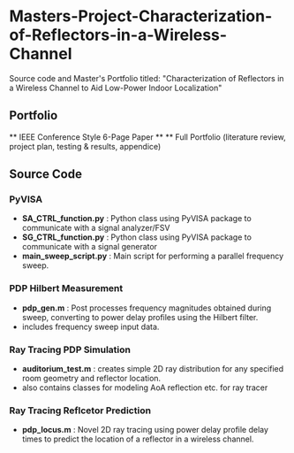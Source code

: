 # Masters-Project-Characterization-of-Reflectors-in-a-Wireless-Channel #

Source code and Master's Portfolio titled: "Characterization of Reflectors in a Wireless Channel to Aid Low-Power Indoor Localization"

## Portfolio ##
** IEEE Conference Style 6-Page Paper **
** Full Portfolio (literature review, project plan, testing & results, appendice)

## Source Code ##
### PyVISA ###
  * **SA_CTRL_function.py** : Python class using PyVISA package to communicate with a signal analyzer/FSV
  * **SG_CTRL_function.py** : Python class using PyVISA package to communicate with a signal generator
  * **main_sweep_script.py** : Main script for performing a parallel frequency sweep.

### PDP Hilbert Measurement ###
  * **pdp_gen.m** : Post processes frequency magnitudes obtained during sweep, converting to power delay profiles using the Hilbert filter.
  * includes frequency sweep input data.
  
### Ray Tracing PDP Simulation ###
  * **auditorium_test.m** :  creates simple 2D ray distribution for any specified room geometry and reflector location.
  * also contains classes for modeling AoA reflection etc. for ray tracer
  
### Ray Tracing Reflcetor Prediction ###
  * **pdp_locus.m** : Novel 2D ray tracing using power delay profile delay times to predict the location of a reflector in a wireless channel.
